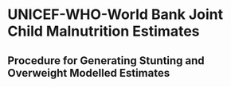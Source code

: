 # UNICEF-WHO-World Bank Joint Child Malnutrition Estimates
## Procedure for Generating Stunting and Overweight Modelled Estimates

